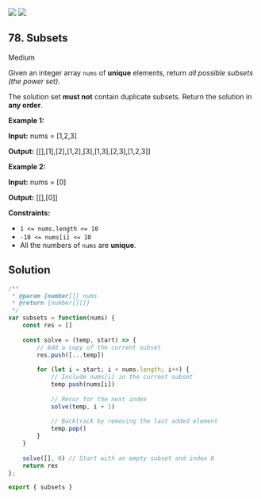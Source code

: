 [![](https://img.shields.io/github/stars/javadev/LeetCode-in-All?label=Stars&style=flat-square)](https://github.com/javadev/LeetCode-in-All)
[![](https://img.shields.io/github/forks/javadev/LeetCode-in-All?label=Fork%20me%20on%20GitHub%20&style=flat-square)](https://github.com/javadev/LeetCode-in-All/fork)

## 78\. Subsets

Medium

Given an integer array `nums` of **unique** elements, return _all possible subsets (the power set)_.

The solution set **must not** contain duplicate subsets. Return the solution in **any order**.

**Example 1:**

**Input:** nums = [1,2,3]

**Output:** [[],[1],[2],[1,2],[3],[1,3],[2,3],[1,2,3]]

**Example 2:**

**Input:** nums = [0]

**Output:** [[],[0]]

**Constraints:**

*   `1 <= nums.length <= 10`
*   `-10 <= nums[i] <= 10`
*   All the numbers of `nums` are **unique**.

## Solution

```javascript
/**
 * @param {number[]} nums
 * @return {number[][]}
 */
var subsets = function(nums) {
    const res = []
    
    const solve = (temp, start) => {
        // Add a copy of the current subset
        res.push([...temp])
        
        for (let i = start; i < nums.length; i++) {
            // Include nums[i] in the current subset
            temp.push(nums[i])
            
            // Recur for the next index
            solve(temp, i + 1)
            
            // Backtrack by removing the last added element
            temp.pop()
        }
    }
    
    solve([], 0) // Start with an empty subset and index 0
    return res
};

export { subsets }
```
